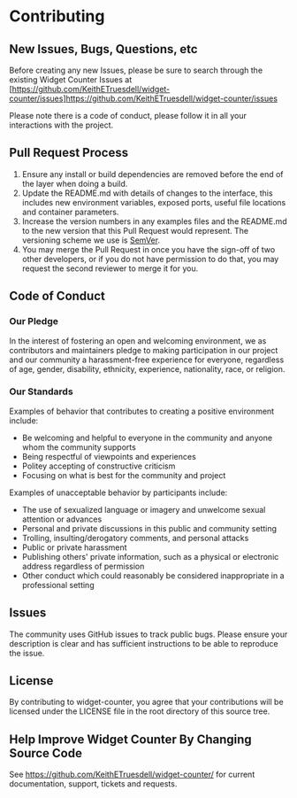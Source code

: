 # Contributing

## New Issues, Bugs, Questions, etc

Before creating any new Issues, please be sure to search through the existing Widget Counter Issues at [https://github.com/KeithETruesdell/widget-counter/issues]https://github.com/KeithETruesdell/widget-counter/issues  

Please note there is a code of conduct, please follow it in all your interactions with the project.

## Pull Request Process

1. Ensure any install or build dependencies are removed before the end of the layer when doing a 
   build.
2. Update the README.md with details of changes to the interface, this includes new environment 
   variables, exposed ports, useful file locations and container parameters.
3. Increase the version numbers in any examples files and the README.md to the new version that this
   Pull Request would represent. The versioning scheme we use is [SemVer](http://semver.org/).
4. You may merge the Pull Request in once you have the sign-off of two other developers, or if you 
   do not have permission to do that, you may request the second reviewer to merge it for you.

## Code of Conduct

### Our Pledge

In the interest of fostering an open and welcoming environment, we as contributors and maintainers pledge to making participation in our project and our community a harassment-free experience for everyone, regardless of age, gender, disability, ethnicity, experience, nationality, race, or religion.

### Our Standards

Examples of behavior that contributes to creating a positive environment
include:

* Be welcoming and helpful to everyone in the community and anyone whom the community supports
* Being respectful of viewpoints and experiences
* Politey accepting of constructive criticism
* Focusing on what is best for the community and project

Examples of unacceptable behavior by participants include:

* The use of sexualized language or imagery and unwelcome sexual attention or advances
* Personal and private discussions in this public and community setting
* Trolling, insulting/derogatory comments, and personal attacks
* Public or private harassment
* Publishing others' private information, such as a physical or electronic address regardless of permission
* Other conduct which could reasonably be considered inappropriate in a professional setting

## Issues

The community uses GitHub issues to track public bugs. Please ensure your description is
clear and has sufficient instructions to be able to reproduce the issue.

## License

By contributing to widget-counter, you agree that your contributions will be licensed
under the LICENSE file in the root directory of this source tree.

## Help Improve Widget Counter By Changing Source Code

See https://github.com/KeithETruesdell/widget-counter/ for current documentation, support, tickets and requests.
